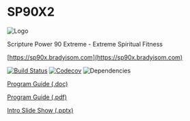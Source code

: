 # SP90X2

![Logo](https://sp90x.bradyisom.com/assets/logo-noback.png)

Scripture Power 90 Extreme - Extreme Spiritual Fitness

[https://sp90x.bradyisom.com](https://sp90x.bradyisom.com)

[![Build Status](https://travis-ci.org/bradyisom/sp90x2.svg?branch=master)](https://travis-ci.org/bradyisom/sp90x2)
[![Codecov](https://img.shields.io/codecov/c/github/bradyisom/sp90x2.svg)](https://codecov.io/gh/bradyisom/sp90x2)
![Dependencies](https://david-dm.org/bradyisom/sp90x2.svg)

[Program Guide (.doc)](src/assets/SP90XProgramGuide.doc)

[Program Guide (.pdf)](src/assets/SP90XProgramGuide.pdf)

[Intro Slide Show (.pptx)](src/assets/SP90X.pptx)
